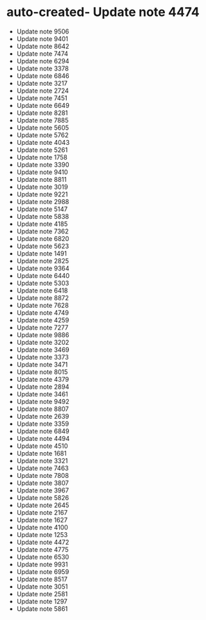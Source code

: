 # auto-created- Update note 4474
- Update note 9506
- Update note 9401
- Update note 8642
- Update note 7474
- Update note 6294
- Update note 3378
- Update note 6846
- Update note 3217
- Update note 2724
- Update note 7451
- Update note 6649
- Update note 8281
- Update note 7885
- Update note 5605
- Update note 5762
- Update note 4043
- Update note 5261
- Update note 1758
- Update note 3390
- Update note 9410
- Update note 8811
- Update note 3019
- Update note 9221
- Update note 2988
- Update note 5147
- Update note 5838
- Update note 4185
- Update note 7362
- Update note 6820
- Update note 5623
- Update note 1491
- Update note 2825
- Update note 9364
- Update note 6440
- Update note 5303
- Update note 6418
- Update note 8872
- Update note 7628
- Update note 4749
- Update note 4259
- Update note 7277
- Update note 9886
- Update note 3202
- Update note 3469
- Update note 3373
- Update note 3471
- Update note 8015
- Update note 4379
- Update note 2894
- Update note 3461
- Update note 9492
- Update note 8807
- Update note 2639
- Update note 3359
- Update note 6849
- Update note 4494
- Update note 4510
- Update note 1681
- Update note 3321
- Update note 7463
- Update note 7808
- Update note 3807
- Update note 3967
- Update note 5826
- Update note 2645
- Update note 2167
- Update note 1627
- Update note 4100
- Update note 1253
- Update note 4472
- Update note 4775
- Update note 6530
- Update note 9931
- Update note 6959
- Update note 8517
- Update note 3051
- Update note 2581
- Update note 1297
- Update note 5861
